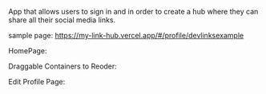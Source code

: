 App that allows users to sign in and in order to create a hub where they can share all their social media links.

sample page: https://my-link-hub.vercel.app/#/profile/devlinksexample

HomePage:
<img src="/devLink.png" alt="">

Draggable Containers to Reoder:
<img src="/drag.png" alt="">

Edit Profile Page:
<img src="/devLinkSettings.png" alt="">

